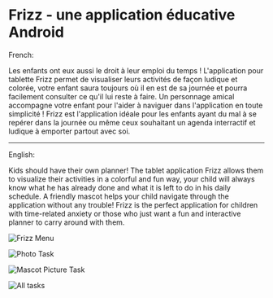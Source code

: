 # Frizz - une application éducative Android
French:

Les enfants ont eux aussi le droit à leur emploi du temps ! L'application pour tablette Frizz permet de visualiser leurs activités de façon ludique et colorée, votre enfant saura toujours où il en est de sa journée et pourra facilement consulter ce qu'il lui reste à faire. Un personnage amical accompagne votre enfant pour l'aider à naviguer dans l'application en toute simplicité ! Frizz est l'application idéale pour les enfants ayant du mal à se repérer dans la journée ou même ceux souhaitant un agenda interractif et ludique à emporter partout avec soi.

---------

English:

Kids should have their own planner! The tablet application Frizz allows them to visualize their activities in a colorful and fun way, your child will always know what he has already done and what it is left to do in his daily schedule. A friendly mascot helps your child navigate through the application without any trouble! Frizz is the perfect application for children with time-related anxiety or those who just want a fun and interactive planner to carry around with them.

![Frizz Menu](https://raw.github.com/nserguier/Frizz/master/screenshot/screenshots/screen3.png)

![Photo Task](https://raw.github.com/nserguier/Frizz/master/screenshot/screenshots/screen7.png)

![Mascot Picture Task](https://raw.github.com/nserguier/Frizz/master/screenshot/screenshots/screen4.png)

![All tasks](https://raw.github.com/nserguier/Frizz/master/screenshot/screenshots/screen6.png)
